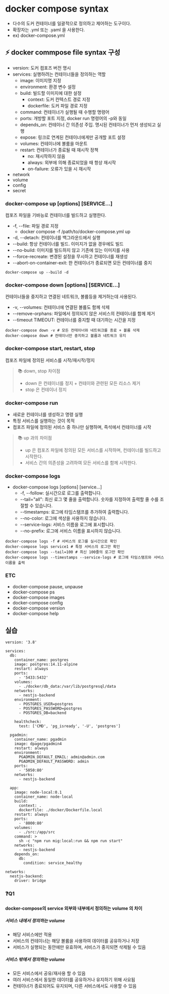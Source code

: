 # docker compose syntax

- 다수의 도커 컨테이너를 일괄적으로 정의하고 제어하는 도구이다.
- 확장자는 .yml 또는 .yaml 을 사용한다.
- ex\) docker-compose.yml

## ⚡️ docker commpose file syntax 구성

- version: 도커 컴포즈 버전 명시
- services: 실행하려는 컨테이너들을 정의하는 역할
  - image: 이미지명 지정
  - environment: 환경 변수 설정
  - build: 빌드할 이미지에 대한 설정
    - context: 도커 컨텍스트 경로 지정
    - dockerfile: 도커 파일 경로 지정
  - command: 컨테이너가 실행될 때 수행할 명령어
  - ports: 개방할 포트 지정, docker run 명령어의 -p와 동일
  - depends_on: 컨테이너 간 의존성 주입. 명시된 컨테이너가 먼저 생성되고 실행
  - expose: 링크로 연계된 컨테이너에게만 공개할 포트 설정
  - volumes: 컨테이너에 볼룸을 마운트
  - restart: 컨테이너가 종료될 때 재시작 정책
    - no: 재시작하지 않음
    - always: 외부에 의해 종료되었을 때 항상 재시작
    - on-failure: 오류가 있을 시 재시작
- network
- volume
- config
- secret

### docker-compose up [options] [SERVICE...]

컴포즈 파일을 기바능로 컨테이너를 빌드하고 실행한다.

- -f, --file: 파일 경로 지정
  - docker compose -f /path/to/docker-compose.yml up
- -d, --detach: 컨테이너를 백그라운드에서 실행
- --build: 항상 컨테이너를 빌드. 이미지가 없을 경우에도 빌드
- --no-build: 이미지를 빌드하지 않고 기존에 있는 이미지를 사용
- --force-recreate: 변경된 설정을 무시하고 컨테이너를 재생성
- --abort-on-container-exit: 한 컨테이너가 종료되면 모든 컨테이너를 중지

```shell
docker-compose up --build -d
```

### docker-compose down [options] [SERVICE...]

컨테이너들을 중지하고 연결된 네트워크, 볼륨등을 제거하는데 사용된다.

- -v, --volumes: 컨테이너에 연결된 볼륨도 함께 삭제
- --remove-orphans: 파일에서 정의되지 않은 서비스의 컨테이너를 함께 제거
- --timeout TIMEOUT: 컨테이너를 중지할 때 대기하는 시간을 지정

```shell
docker-compose down -v # 모든 컨테이너와 네트워크를 종료 + 볼륨 삭제
docker-compose down # 컨테이너만 중지하고 볼륨과 네트워크 유지
```

### docker-compose start, restart, stop

컴포즈 파일에 정의된 서비스를 시작/재시작/정지

> 📚 down, stop 차이점
>
> - down 은 컨테이너를 정지 + 컨테이와 관련된 모든 리소스 제거
> - stop 은 컨테이너 정지

### docker-compose run

- 새로운 컨테이너를 생성하고 명령 실행
- 특정 서비스를 실행하는 것이 목적
- 컴포즈 파일에 정의된 서비스 중 하나만 실행하며, 즉석에서 컨테이너를 시작

> 📚 up 과의 차이점
>
> - up 은 컴포즈 파일에 정의된 모든 서비스를 시작하며, 컨테이너를 빌드하고 시작한다.
> - 서비스 간의 의존성을 고려하여 모든 서비스를 함께 시작한다.

### docker-compose logs

- docker-compose logs [options] [service...]
  - -f, --follow: 실시간으로 로그를 출력합니다.
  - --tail="all": 최신 로그 몇 줄을 출력합니다. 숫자를 지정하여 출력할 줄 수를 조절할 수 있습니다.
  - --timestamps: 로그에 타임스탬프를 추가하여 출력합니다.
  - --no-color: 로그에 색상을 사용하지 않습니다.
  - --service-logs: 서비스 이름을 로그에 표시합니다.
  - --no-prefix: 로그에 서비스 이름을 표시하지 않습니다.

```shell
docker-compose logs -f # 서비스의 로그를 실시간으로 확인
docker-compose logs service1 # 특정 서비스의 로그만 확인
docker-compose logs --tail=100 # 최신 100줄의 로그만 확인
docker-compose logs --timestamps --service-logs # 로그에 타임스탬프와 서비스 이름을 출력
```

### ETC

- docker-compose pause, unpause
- docker-compose ps
- docker-compose images
- docker-compose config
- docker-compose version
- docker-compose help

## 실습

```docker-compose
version: '3.8'

services:
  db:
    container_name: postgres
    image: postgres:14.11-alpine
    restart: always
    ports:
      - '5433:5432'
    volumes:
      - ./docker/db_data:/var/lib/postgresql/data
    networks:
      - nestjs-backend
    environment:
      - POSTGRES_USER=postgres
      - POSTGRES_PASSWORD=postgres
      - POSTGRES_DB=backend

    healthcheck:
      test: ['CMD', 'pg_isready', '-U', 'postgres']

  pgadmin:
    container_name: pgadmin
    image: dpage/pgadmin4
    restart: always
    environment:
      PGADMIN_DEFAULT_EMAIL: admin@admin.com
      PGADMIN_DEFAULT_PASSWORD: admin
    ports:
      - '5050:80'
    networks:
      - nestjs-backend

  app:
    image: node-local:0.1
    container_name: node-local
    build:
      context: .
      dockerfile: ./docker/Dockerfile.local
    restart: always
    ports:
      - '8000:80'
    volumes:
      - ./src:/app/src
    command: >
      sh -c "npm run mig:local:run && npm run start"
    networks:
      - nestjs-backend
    depends_on:
      db:
        condition: service_healthy

networks:
  nestjs-backend:
    driver: bridge
```

### ❓Q1

#### docker-compose의 service 외부와 내부에서 정의하는 volume 의 차이

##### 서비스 내에서 정의하는 volume

- 해당 서비스에만 적용
- 서비스의 컨테이너는 해당 볼륨을 사용하여 데이터를 공유하거나 저장
- 서비스가 실행되는 동안에만 유효하며, 서비스가 중지되면 삭제될 수 있음

##### 서비스 밖에서 정의하는 volume

- 모든 서비스에서 공유/재사용 할 수 있음
- 여러 서비스에서 동일한 데이터를 공유하거나 유지하기 위해 사요됨
- 컨테이너가 종료되어도 유지되며, 다른 서비스에서도 사용할 수 있음
